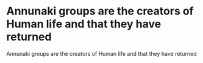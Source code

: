 # Annunaki groups are the creators of Human life and that they have returned

Annunaki groups are the creators of Human life and that they have returned